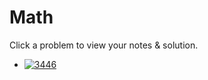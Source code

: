 # Math

Click a problem to view your notes & solution.


- [![3446](https://img.shields.io/badge/3446-Sort_Matrix_by_Diagonals-yellow)](/problems/3446.md)
